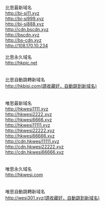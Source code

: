比思最新域名<br>
http://bi-si11.xyz<br>
http://bi-si999.xyz<br>
http://bi-si888.xyz<br>
http://cdn.bscdn.xyz<br>
http://bscdn.xyz<br>
http://bs-cdn.xyz<br>
http://108.170.10.234<br>
<br>
比思永久域名<br>
http://hkpic.net<br>
<br>
<br>
比思自動跳轉新域名<br>
http://hkbisi.com(請收藏好，自動跳到新域名)<br>
<br>
<br>
唯思最新域名<br>
http://hkwesi1111.xyz<br>
http://hkwesi2222.xyz<br>
http://hkwesi6666.xyz<br>
http://hkwesi11111.xyz<br>
http://hkwesi22222.xyz<br>
http://hkwesi66666.xyz<br>
http://cdn.hkwesi11111.xyz<br>
http://cdn.hkwesi22222.xyz<br>
http://cdn.hkwesi66666.xyz<br>
<br>
<br>
唯思永久域名<br>
http://hkwesi.com<br>
<br>
<br>
唯思自動跳轉新域名<br>
http://wesi301.xyz(請收藏好，自動跳到新域名)

